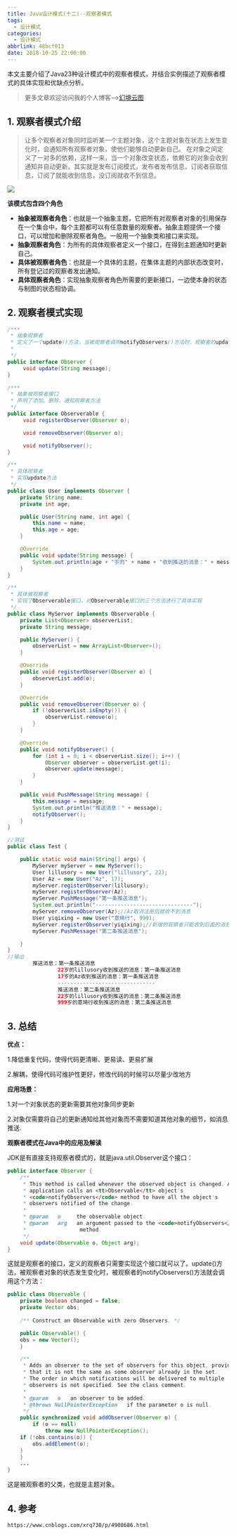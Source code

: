 ```yaml
---
title: Java设计模式(十二)--观察者模式
tags:
  - 设计模式
categories:
  - 设计模式
abbrlink: 48bcf013
date: 2018-10-25 22:00:00
---
```


本文主要介绍了Java23种设计模式中的观察者模式，并结合实例描述了观察者模式的具体实现和优缺点分析。

<!--more-->

> 更多文章欢迎访问我的个人博客-->[幻境云图](https://www.lixueduan.com/)

## 1. 观察者模式介绍

> 让多个观察者对象同时监听某一个主题对象，这个主题对象在状态上发生变化时，会通知所有观察者对象，使他们能够自动更新自己。
> 在对象之间定义了一对多的依赖，这样一来，当一个对象改变状态，依赖它的对象会收到通知并自动更新。其实就是发布订阅模式，发布者发布信息，订阅者获取信息，订阅了就能收到信息，没订阅就收不到信息。

![](https://github.com/illusorycloud/illusorycloud.github.io/raw/hexo/myImages/design_pattern/twelve-observer.jpeg)

**该模式包含四个角色**

- **抽象被观察者角色**：也就是一个抽象主题，它把所有对观察者对象的引用保存在一个集合中，每个主题都可以有任意数量的观察者。抽象主题提供一个接口，可以增加和删除观察者角色。一般用一个抽象类和接口来实现。
- **抽象观察者角色**：为所有的具体观察者定义一个接口，在得到主题通知时更新自己。
- **具体被观察者角色**：也就是一个具体的主题，在集体主题的内部状态改变时，所有登记过的观察者发出通知。
- **具体观察者角色**：实现抽象观察者角色所需要的更新接口，一边使本身的状态与制图的状态相协调。

## 2. 观察者模式实现

```java
/***
 * 抽象观察者
 * 定义了一个update()方法，当被观察者调用notifyObservers()方法时，观察者的update()方法会被回调。
 *
 */
public interface Observer {
     void update(String message);
}

/***
 * 抽象被观察者接口
 * 声明了添加、删除、通知观察者方法
 */
public interface Observerable {
     void registerObserver(Observer o);

     void removeObserver(Observer o);

     void notifyObserver();
}

/**
 * 具体观察者
 * 实现update方法
 */
public class User implements Observer {
    private String name;
    private int age;

    public User(String name, int age) {
        this.name = name;
        this.age = age;
    }

    @Override
    public void update(String message) {
        System.out.println(age + "岁的" + name + "收到推送的消息：" + message);
    }
}

/**
 * 具体被观察者
 * 实现了Observerable接口，对Observerable接口的三个方法进行了具体实现
 */
public class MyServer implements Observerable {
    private List<Observer> observerList;
    private String message;

    public MyServer() {
        observerList = new ArrayList<Observer>();
    }

    @Override
    public void registerObserver(Observer o) {
        observerList.add(o);
    }

    @Override
    public void removeObserver(Observer o) {
        if (!observerList.isEmpty()) {
            observerList.remove(o);
        }
    }

    @Override
    public void notifyObserver() {
        for (int i = 0; i < observerList.size(); i++) {
            Observer observer = observerList.get(i);
            observer.update(message);
        }
    }

    public void PushMessage(String message) {
        this.message = message;
        System.out.println("推送消息：" + message);
        notifyObserver();
    }
}

//测试
public class Test {

    public static void main(String[] args) {
        MyServer myServer = new MyServer();
        User lillusory = new User("lillusory", 22);
        User Az = new User("Az", 17);
        myServer.registerObserver(lillusory);
        myServer.registerObserver(Az);
        myServer.PushMessage("第一条推送消息");
        System.out.println("-------------------------------");
        myServer.removeObserver(Az);//Az取消注册后就收不到消息
        User yiqixing = new User("意琦行", 999);
        myServer.registerObserver(yiqixing);//新增的观察者只能收到后面的消息
        myServer.PushMessage("第二条推送消息");

    }
}
//输出
        推送消息：第一条推送消息
                22岁的lillusory收到推送的消息：第一条推送消息
                17岁的Az收到推送的消息：第一条推送消息
                -------------------------------
                推送消息：第二条推送消息
                22岁的lillusory收到推送的消息：第二条推送消息
                999岁的意琦行收到推送的消息：第二条推送消息
```

## 3. 总结

**优点：**

1.降低重复代码，使得代码更清晰、更易读、更易扩展

2.解耦，使得代码可维护性更好，修改代码的时候可以尽量少改地方

**应用场景：**

1.对一个对象状态的更新需要其他对象同步更新

2.对象仅需要将自己的更新通知给其他对象而不需要知道其他对象的细节，如消息推送.

**观察者模式在Java中的应用及解读**

JDK是有直接支持观察者模式的，就是java.util.Observer这个接口：

```java
public interface Observer {
    /**
     * This method is called whenever the observed object is changed. An
     * application calls an <tt>Observable</tt> object's
     * <code>notifyObservers</code> method to have all the object's
     * observers notified of the change.
     *
     * @param   o     the observable object.
     * @param   arg   an argument passed to the <code>notifyObservers</code>
     *                 method.
     */
    void update(Observable o, Object arg);
}
```

这就是观察者的接口，定义的观察者只需要实现这个接口就可以了。update()方法，被观察者对象的状态发生变化时，被观察者的notifyObservers()方法就会调用这个方法：

```java
public class Observable {
    private boolean changed = false;
    private Vector obs;
   
    /** Construct an Observable with zero Observers. */

    public Observable() {
    obs = new Vector();
    }

    /**
     * Adds an observer to the set of observers for this object, provided 
     * that it is not the same as some observer already in the set. 
     * The order in which notifications will be delivered to multiple 
     * observers is not specified. See the class comment.
     *
     * @param   o   an observer to be added.
     * @throws NullPointerException   if the parameter o is null.
     */
    public synchronized void addObserver(Observer o) {
        if (o == null)
            throw new NullPointerException();
    if (!obs.contains(o)) {
        obs.addElement(o);
    }
    }
    ...
}
```

这是被观察者的父类，也就是主题对象。

## 4. 参考

`https://www.cnblogs.com/xrq730/p/4908686.html`